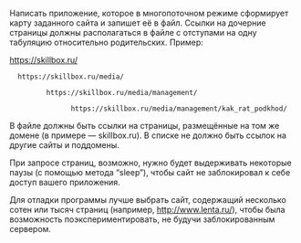 Написать приложение, которое в многопоточном режиме сформирует карту заданного сайта и запишет её в файл. Ссылки на дочерние страницы должны располагаться в файле с отступами на одну табуляцию относительно родительских. Пример:

https://skillbox.ru/
      
      https://skillbox.ru/media/
             
             https://skillbox.ru/media/management/
                   
                   https://skillbox.ru/media/management/kak_rat_podkhod/
В файле должны быть ссылки на страницы, размещённые на том же домене (в примере — skillbox.ru). В списке не должно быть ссылок на другие сайты и поддомены.

При запросе страниц, возможно, нужно будет выдерживать некоторые паузы (с помощью метода “sleep”), чтобы сайт не заблокировал к себе доступ вашего приложения.

Для отладки программы лучше выбрать сайт, содержащий несколько сотен или тысяч страниц (например, http://www.lenta.ru/), чтобы была возможность поэкспериментировать, не будучи заблокированным сервером.
